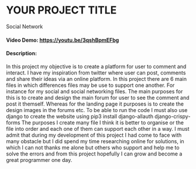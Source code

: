 # YOUR PROJECT TITLE

Social Network

#### Video Demo: https://youtu.be/3qshBpmEFbg

#### Description:

In this project my objective is to create a platform for user to comment and interact. I have my inspiration from twitter where user can post, comments and share their ideas via an online platform.
In this project there are 6 main files in which differences files may be use to support one another. For instance for my social and social networking files. The main purposes for this is to create and design the main forum for user to see the comment and post it themself. Whereas for the landing page it purposes is to create the design images in the forums etc. To be able to run the code I must also use django to create the website using pip3 install django-allauth django-crispy-forms
The purposes I create many file I think it is better to organise or the file into order and each one of them can support each other in a way.
I must admit that during my development of this project I had come to face with many obstacle but I did spend my time researching online for solutions, in which I can not thanks me alone but others who support and help me to solve the errors and from this project hopefully I can grow and become a great programmer one day.
